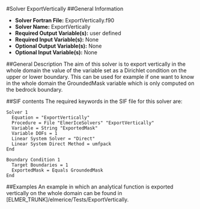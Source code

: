 #Solver ExportVertically
##General Information
- **Solver Fortran File:** ExportVertically.f90
- **Solver Name:** ExportVertically
- **Required Output Variable(s):** user defined
- **Required Input Variable(s):** None
- **Optional Output Variable(s):** None
- **Optional Input Variable(s):** None

##General Description
The aim of this solver is to export vertically in the whole domain the value of the variable set as a Dirichlet condition on the upper or lower boundary. This can be used for example if one want to know in the whole domain the GroundedMask variable which is only computed on the bedrock boundary.

##SIF contents
The required keywords in the SIF file for this solver are:

```
Solver 1
  Equation = "ExportVertically"
  Procedure = File "ElmerIceSolvers" "ExportVertically"
  Variable = String "ExportedMask"
  Variable DOFs = 1
  Linear System Solver = "Direct"
  Linear System Direct Method = umfpack
End

Boundary Condition 1
  Target Boundaries = 1
  ExportedMask = Equals GroundedMask 
End
```

##Examples
An example in which an analytical function is exported vertically on the whole domain can be found in [ELMER_TRUNK]/elmerice/Tests/ExportVertically.
